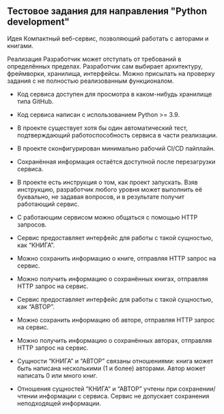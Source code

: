 ## Тестовое задания для направления "Python development"

Идея
Компактный веб-сервис, позволяющий работать с авторами и книгами.

Реализация
Разработчик может отступать от требований в определённых пределах. Разработчик сам выбирает архитектуру, фреймворки, хранилища, интерфейсы. Можно присылать на проверку задания с не полностью реализованным функционалом.

- Код сервиса доступен для просмотра в каком-нибудь хранилище типа GitHub.

- Код сервиса написан с использованием Python >= 3.9.

- В проекте существует хотя бы один автоматический тест, подтверждающий работоспособность сервиса в части реализации.

- В проекте сконфигурирован минимально рабочий CI/CD пайплайн.

- Сохранённая информация остаётся доступной после перезагрузки сервиса.

- В проекте есть инструкция о том, как проект запускать. Взяв инструкцию, разработчик любого уровня может выполнить её буквально, не задавая вопросов, и в результате получит работающий сервис.

- С работающим сервисом можно общаться с помощью HTTP запросов.

- Сервис предоставляет интерфейс для работы с такой сущностью, как “КНИГА”.

- Можно сохранить информацию о книге, отправляя HTTP запрос на сервис.

- Можно получить информацию о сохранённых книгах, отправляя HTTP запрос на сервис.

- Сервис предоставляет интерфейс для работы с такой сущностью, как “АВТОР”.

- Можно сохранить информацию об авторе, отправляя HTTP запрос на сервис.

- Можно получить информацию о сохранённых авторах, отправляя HTTP запрос на сервис.

- Cущности “КНИГА” и “АВТОР” связаны отношениями: книга может быть написана несколькими (1 и более) авторами. Автор может написать 0 или много книг.

- Отношения сущностей “КНИГА” и “АВТОР” учтены при сохранении/чтении информации с сервиса. Сервис не допускает сохранения неподходящей информации.

